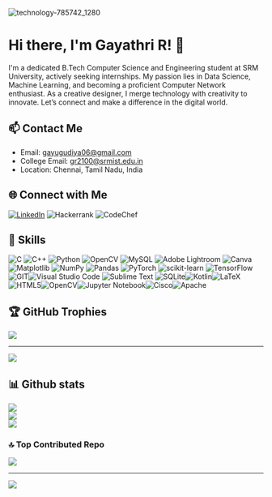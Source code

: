 ![technology-785742_1280](https://github.com/gr2100/PROFILE/assets/103631083/f390ee93-6738-47a3-a201-93c233c81ef7)
<!-- Your Name and Introduction -->
# Hi there, I'm Gayathri R! 👋
<!-- About Yourself -->
I'm a dedicated B.Tech Computer Science and Engineering student at SRM University, actively seeking internships. My passion lies in Data Science, Machine Learning, and becoming a proficient Computer Network enthusiast. As a creative designer, I merge technology with creativity to innovate. Let’s connect and make a difference in the digital world.

<!-- Contact Information -->
## 📫 Contact Me
- Email: gayugudiya06@gmail.com
- College Email: gr2100@srmist.edu.in
- Location: Chennai, Tamil Nadu, India

<!-- Social Media Links -->
## 🌐 Connect with Me
[![LinkedIn](https://img.shields.io/badge/linkedin-%230077B5.svg?style=for-the-badge&logo=linkedin&logoColor=white)](https://www.linkedin.com/in/gayathri-rajavelu-788ba5156/)
![Hackerrank](https://img.shields.io/badge/-Hackerrank-2EC866?style=for-the-badge&logo=HackerRank&logoColor=white)
![CodeChef](https://img.shields.io/badge/CodeChef-%23964B00.svg?style=for-the-badge&logo=CodeChef&logoColor=white)
<!-- Skills -->
## 🔧 Skills
![C](https://img.shields.io/badge/c-%2300599C.svg?style=for-the-badge&logo=c&logoColor=white) ![C++](https://img.shields.io/badge/c++-%2300599C.svg?style=for-the-badge&logo=c%2B%2B&logoColor=white) ![Python](https://img.shields.io/badge/python-3670A0?style=for-the-badge&logo=python&logoColor=ffdd54) ![OpenCV](https://img.shields.io/badge/opencv-%23white.svg?style=for-the-badge&logo=opencv&logoColor=white) ![MySQL](https://img.shields.io/badge/mysql-%2300000f.svg?style=for-the-badge&logo=mysql&logoColor=white) ![Adobe Lightroom](https://img.shields.io/badge/Adobe%20Lightroom-31A8FF.svg?style=for-the-badge&logo=Adobe%20Lightroom&logoColor=white) ![Canva](https://img.shields.io/badge/Canva-%2300C4CC.svg?style=for-the-badge&logo=Canva&logoColor=white)  ![Matplotlib](https://img.shields.io/badge/Matplotlib-%23ffffff.svg?style=for-the-badge&logo=Matplotlib&logoColor=black) ![NumPy](https://img.shields.io/badge/numpy-%23013243.svg?style=for-the-badge&logo=numpy&logoColor=white) ![Pandas](https://img.shields.io/badge/pandas-%23150458.svg?style=for-the-badge&logo=pandas&logoColor=white) ![PyTorch](https://img.shields.io/badge/PyTorch-%23EE4C2C.svg?style=for-the-badge&logo=PyTorch&logoColor=white) ![scikit-learn](https://img.shields.io/badge/scikit--learn-%23F7931E.svg?style=for-the-badge&logo=scikit-learn&logoColor=white) ![TensorFlow](https://img.shields.io/badge/TensorFlow-%23FF6F00.svg?style=for-the-badge&logo=TensorFlow&logoColor=white) ![GIT](https://img.shields.io/badge/Git-fc6d26?style=for-the-badge&logo=git&logoColor=white)![Visual Studio Code](https://img.shields.io/badge/Visual%20Studio%20Code-0078d7.svg?style=for-the-badge&logo=visual-studio-code&logoColor=white)
![Sublime Text](https://img.shields.io/badge/sublime_text-%23575757.svg?style=for-the-badge&logo=sublime-text&logoColor=important)
![SQLite](https://img.shields.io/badge/sqlite-%2307405e.svg?style=for-the-badge&logo=sqlite&logoColor=white)![Kotlin](https://img.shields.io/badge/kotlin-%237F52FF.svg?style=for-the-badge&logo=kotlin&logoColor=white)![LaTeX](https://img.shields.io/badge/latex-%23008080.svg?style=for-the-badge&logo=latex&logoColor=white)![HTML5](https://img.shields.io/badge/html5-%23E34F26.svg?style=for-the-badge&logo=html5&logoColor=white)![OpenCV](https://img.shields.io/badge/opencv-%23white.svg?style=for-the-badge&logo=opencv&logoColor=white)![Jupyter Notebook](https://img.shields.io/badge/jupyter-%23FA0F00.svg?style=for-the-badge&logo=jupyter&logoColor=white)![Cisco](https://img.shields.io/badge/cisco-%23049fd9.svg?style=for-the-badge&logo=cisco&logoColor=black)![Apache](https://img.shields.io/badge/apache-%23D42029.svg?style=for-the-badge&logo=apache&logoColor=white)
## 🏆 GitHub Trophies
![](https://github-profile-trophy.vercel.app/?username=gr2100&theme=dracula&no-frame=true&no-bg=false&margin-w=4)

---
[![](https://visitcount.itsvg.in/api?id=mkswagger&icon=0&color=3)](https://visitcount.itsvg.in)
## 📊 Github stats
![](https://github-readme-stats.vercel.app/api?username=gr2100&theme=dark&hide_border=false&include_all_commits=false&count_private=false)<br/>
![](https://github-readme-streak-stats.herokuapp.com/?user=gr2100&theme=dark&hide_border=false)<br/>
![](https://github-readme-stats.vercel.app/api/top-langs/?username=gr2100&theme=dark&hide_border=false&include_all_commits=false&count_private=false&layout=compact)

### 🔝 Top Contributed Repo
![](https://github-contributor-stats.vercel.app/api?username=gr2100&limit=5&theme=dracula&combine_all_yearly_contributions=true)

---
[![](https://visitcount.itsvg.in/api?id=gr2100&icon=0&color=10)](https://visitcount.itsvg.in)




